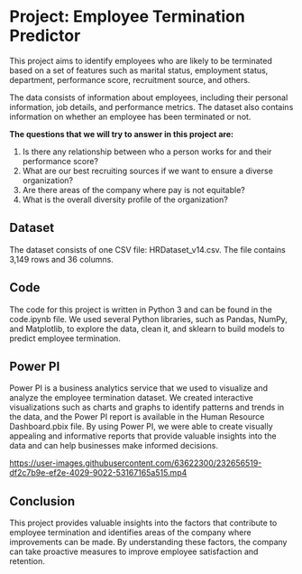 #  Project: Employee Termination Predictor

This project aims to identify employees who are likely to be terminated based on a set of features such as marital status, employment status, department, performance score, recruitment source, and others.

The data consists of information about employees, including their personal information, job details, and performance metrics. The dataset also contains information on whether an employee has been terminated or not.

**The questions that we will try to answer in this project are:**

1. Is there any relationship between who a person works for and their performance score?
2. What are our best recruiting sources if we want to ensure a diverse organization?
3. Are there areas of the company where pay is not equitable?
4. What is the overall diversity profile of the organization?


## Dataset

The dataset consists of one CSV file: HRDataset_v14.csv. The file contains 3,149 rows and 36 columns.


## Code

The code for this project is written in Python 3 and can be found in the code.ipynb file. We used several Python libraries, such as Pandas, NumPy, and Matplotlib, to explore the data, clean it, and sklearn to build models to predict employee termination.


## Power PI

Power PI is a business analytics service that we used to visualize and analyze the employee termination dataset. We created interactive visualizations such as charts and graphs to identify patterns and trends in the data, and the Power PI report is available in the Human Resource Dashboard.pbix file. By using Power PI, we were able to create visually appealing and informative reports that provide valuable insights into the data and can help businesses make informed decisions.


https://user-images.githubusercontent.com/63622300/232656519-df2c7b9e-ef2e-4029-9022-53167165a515.mp4



## Conclusion

This project provides valuable insights into the factors that contribute to employee termination and identifies areas of the company where improvements can be made. By understanding these factors, the company can take proactive measures to improve employee satisfaction and retention.
